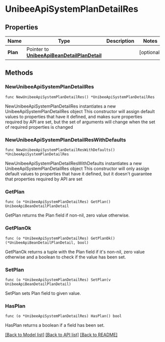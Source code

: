 # UnibeeApiSystemPlanDetailRes

## Properties

Name | Type | Description | Notes
------------ | ------------- | ------------- | -------------
**Plan** | Pointer to [**UnibeeApiBeanDetailPlanDetail**](UnibeeApiBeanDetailPlanDetail.md) |  | [optional] 

## Methods

### NewUnibeeApiSystemPlanDetailRes

`func NewUnibeeApiSystemPlanDetailRes() *UnibeeApiSystemPlanDetailRes`

NewUnibeeApiSystemPlanDetailRes instantiates a new UnibeeApiSystemPlanDetailRes object
This constructor will assign default values to properties that have it defined,
and makes sure properties required by API are set, but the set of arguments
will change when the set of required properties is changed

### NewUnibeeApiSystemPlanDetailResWithDefaults

`func NewUnibeeApiSystemPlanDetailResWithDefaults() *UnibeeApiSystemPlanDetailRes`

NewUnibeeApiSystemPlanDetailResWithDefaults instantiates a new UnibeeApiSystemPlanDetailRes object
This constructor will only assign default values to properties that have it defined,
but it doesn't guarantee that properties required by API are set

### GetPlan

`func (o *UnibeeApiSystemPlanDetailRes) GetPlan() UnibeeApiBeanDetailPlanDetail`

GetPlan returns the Plan field if non-nil, zero value otherwise.

### GetPlanOk

`func (o *UnibeeApiSystemPlanDetailRes) GetPlanOk() (*UnibeeApiBeanDetailPlanDetail, bool)`

GetPlanOk returns a tuple with the Plan field if it's non-nil, zero value otherwise
and a boolean to check if the value has been set.

### SetPlan

`func (o *UnibeeApiSystemPlanDetailRes) SetPlan(v UnibeeApiBeanDetailPlanDetail)`

SetPlan sets Plan field to given value.

### HasPlan

`func (o *UnibeeApiSystemPlanDetailRes) HasPlan() bool`

HasPlan returns a boolean if a field has been set.


[[Back to Model list]](../README.md#documentation-for-models) [[Back to API list]](../README.md#documentation-for-api-endpoints) [[Back to README]](../README.md)


